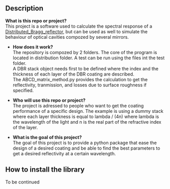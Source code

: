 ## Description

**What is this repo or project?**  
This project is a software used to calculate the spectral response of a [Distributed_Bragg_reflector](https://en.wikipedia.org/wiki/Distributed_Bragg_reflector), but can be used as well to simulate the behaviour of optical cavities compozed by several mirrors.

* **How does it work?**  
The repository is compozed by 2 folders. The core of the program is located in distribution folder. A test can be run using the files int the test folder.  
A DBR stack object needs first to be defined where the index and the thickness of each layer of the DBR coating are described.  
The ABCD_matrix_method.py provides the calculation to get the reflectivity, tranmission, and losses due to surface roughness if specified.

* **Who will use this repo or project?**  
The project is adressed to people who want to get the coating performance of a specific design. The example is using a dummy stack where each layer thickness is equal to lambda / (4n) where lambda is the wavelength of the light and n is the real part of the refractive index of the layer.

* **What is the goal of this project?**   
The goal of this project is to provide a python package that ease the design of a desired coating and be able to find the best parameters to get a desired reflectivity at a certain wavelength. 

## How to install the library

To be continued